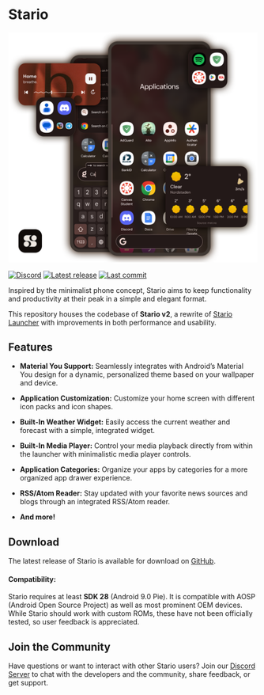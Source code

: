 # Stario

<img src="docs/representative.png" alt="Stario representative">

[![Discord](https://img.shields.io/discord/1110537583726964820?label=Discord&logo=discord&logoColor=white)](https://discord.gg/WuVapMt9gY)
[![Latest release](https://img.shields.io/github/downloads/albu-razvan/Stario/total?label=Download&logo=android&logoColor=white)](https://github.com/albu-razvan/Stario/releases/latest)
[![Last commit](https://custom-icon-badges.demolab.com/github/last-commit/albu-razvan/Stario?logo=history&logoColor=white&label=Latest%20commit)](https://github.com/albu-razvan/Stario/commit)

Inspired by the minimalist phone concept, Stario aims to keep functionality and productivity at their peak in a simple and elegant format.

This repository houses the codebase of **Stario v2**, a rewrite of [Stario Launcher](https://play.google.com/store/apps/details?id=com.stario.launcher) with improvements in both performance and usability.

## Features

* **Material You Support:** Seamlessly integrates with Android’s Material You design for a dynamic, personalized theme based on your wallpaper and device.

* **Application Customization:** Customize your home screen with different icon packs and icon shapes.

* **Built-In Weather Widget:** Easily access the current weather and forecast with a simple, integrated widget.

* **Built-In Media Player:** Control your media playback directly from within the launcher with minimalistic media player controls.

* **Application Categories:** Organize your apps by categories for a more organized app drawer experience.

* **RSS/Atom Reader:** Stay updated with your favorite news sources and blogs through an integrated RSS/Atom reader.

* **And more!**

## Download

The latest release of Stario is available for download on [GitHub](https://github.com/albu-razvan/Stario/releases/latest).

#### Compatibility: 

Stario requires at least **SDK 28** (Android 9.0 Pie). It is compatible with AOSP (Android Open Source Project) as well as most prominent OEM devices. While Stario should work with custom ROMs, these have not been officially tested, so user feedback is appreciated.

## Join the Community

Have questions or want to interact with other Stario users? Join our [Discord Server](https://discord.gg/WuVapMt9gY) to chat with the developers and the community, share feedback, or get support.
